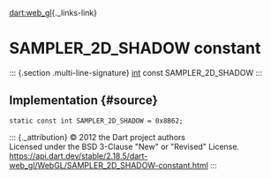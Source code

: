[dart:web\_gl](../../dart-web_gl/dart-web_gl-library){._links-link}

SAMPLER\_2D\_SHADOW constant
============================

::: {.section .multi-line-signature}
[int](../../dart-core/int-class) const SAMPLER\_2D\_SHADOW
:::

Implementation {#source}
--------------

``` {.language-dart data-language="dart"}
static const int SAMPLER_2D_SHADOW = 0x8B62;
```

::: {._attribution}
© 2012 the Dart project authors\
Licensed under the BSD 3-Clause \"New\" or \"Revised\" License.\
<https://api.dart.dev/stable/2.18.5/dart-web_gl/WebGL/SAMPLER_2D_SHADOW-constant.html>
:::
